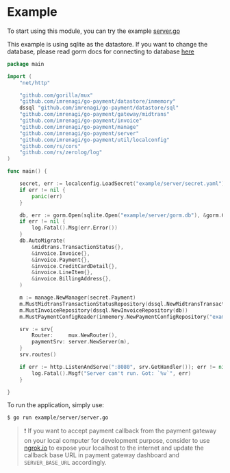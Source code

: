 Example
===

To start using this module, you can try the example [server.go](/server.go)

This example is using sqlite as the datastore. If you want to change the database,
please read gorm docs for connecting to database [here](https://gorm.io/docs/connecting_to_the_database.html)
```go
package main

import (
	"net/http"

	"github.com/gorilla/mux"
	"github.com/imrenagi/go-payment/datastore/inmemory"
	dssql "github.com/imrenagi/go-payment/datastore/sql"
	"github.com/imrenagi/go-payment/gateway/midtrans"
	"github.com/imrenagi/go-payment/invoice"
	"github.com/imrenagi/go-payment/manage"
	"github.com/imrenagi/go-payment/server"
	"github.com/imrenagi/go-payment/util/localconfig"
	"github.com/rs/cors"
	"github.com/rs/zerolog/log"
)

func main() {

	secret, err := localconfig.LoadSecret("example/server/secret.yaml")
	if err != nil {
		panic(err)
	}

	db, err := gorm.Open(sqlite.Open("example/server/gorm.db"), &gorm.Config{})
	if err != nil {
		log.Fatal().Msg(err.Error())
	}
	db.AutoMigrate(
		&midtrans.TransactionStatus{},
		&invoice.Invoice{},
		&invoice.Payment{},
		&invoice.CreditCardDetail{},
		&invoice.LineItem{},
		&invoice.BillingAddress{},
	)

	m := manage.NewManager(secret.Payment)
	m.MustMidtransTransactionStatusRepository(dssql.NewMidtransTransactionRepository(db))
	m.MustInvoiceRepository(dssql.NewInvoiceRepository(db))
	m.MustPaymentConfigReader(inmemory.NewPaymentConfigRepository("example/server/payment-methods.yml"))

	srv := srv{
		Router:     mux.NewRouter(),
		paymentSrv: server.NewServer(m),
	}
	srv.routes()

	if err := http.ListenAndServe(":8080", srv.GetHandler()); err != nil {
		log.Fatal().Msgf("Server can't run. Got: `%v`", err)
	}

}
```

To run the application, simply use:

```console
$ go run example/server/server.go
```

> :heavy_exclamation_mark: If you want to accept payment callback from the payment gateway on your local computer for development purpose, consider to use [ngrok.io](https://ngrok.io) to expose your localhost to the internet and update the callback base URL in payment gateway dashboard and `SERVER_BASE_URL` accordingly.